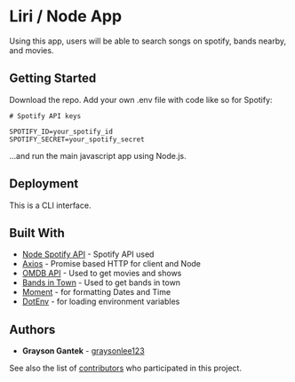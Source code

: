 # Liri / Node App

Using this app, users will be able to search songs on spotify, bands nearby, and movies.

## Getting Started

Download the repo. Add your own .env file with code like so for Spotify:

```
# Spotify API keys

SPOTIFY_ID=your_spotify_id
SPOTIFY_SECRET=your_spotify_secret
```

 ...and run the main javascript app using Node.js.

## Deployment

This is a CLI interface. 

## Built With

* [Node Spotify API](https://www.npmjs.com/package/node-spotify-api) - Spotify API used
* [Axios](https://www.npmjs.com/package/axios) - Promise based HTTP for client and Node
* [OMDB API](http://www.omdbapi.com) - Used to get movies and shows
* [Bands in Town](https://www.artists.bandsintown.com) - Used to get bands in town
* [Moment](https://www.npmjs.com/package/moment) - for formatting Dates and Time
* [DotEnv](https://www.npmjs.com/package/dotenv) - for loading environment variables

## Authors

* **Grayson Gantek** - [graysonlee123](https://github.com/graysonlee123)

See also the list of [contributors](#) who participated in this project.